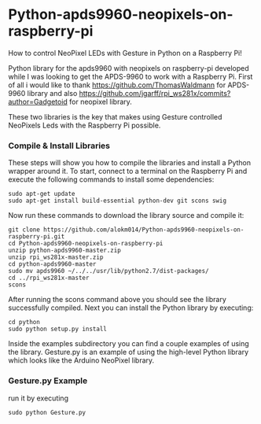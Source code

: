 # Python-apds9960-neopixels-on-raspberry-pi
How to control NeoPixel LEDs with Gesture in Python on a Raspberry Pi!

Python library for the apds9960 with neopixels on raspberry-pi developed while I was looking to get the APDS-9960 to work with a Raspberry Pi.
First of all i would like to thank https://github.com/ThomasWaldmann for APDS-9960 library and also https://github.com/jgarff/rpi_ws281x/commits?author=Gadgetoid for neopixel library.

These two libraries is the key that makes using Gesture controlled NeoPixels Leds with the Raspberry Pi possible.
### Compile & Install Libraries ###
These steps will show you how to compile the libraries and install a Python wrapper around it.
To start, connect to a terminal on the Raspberry Pi and execute the following commands to install some dependencies:

```
sudo apt-get update  
sudo apt-get install build-essential python-dev git scons swig
```
Now run these commands to download the library source and compile it:
```
git clone https://github.com/alokm014/Python-apds9960-neopixels-on-raspberry-pi.git
cd Python-apds9960-neopixels-on-raspberry-pi
unzip python-apds9960-master.zip
unzip rpi_ws281x-master.zip
cd python-apds9960-master
sudo mv apds9960 ~/../../usr/lib/python2.7/dist-packages/
cd ../rpi_ws281x-master
scons
```
After running the scons command above you should see the library successfully compiled.  Next you can install the Python library by executing:
```
cd python
sudo python setup.py install
```
Inside the examples subdirectory you can find a couple examples of using the library.
Gesture.py is an example of using the high-level Python library which looks like the Arduino NeoPixel library. 
### Gesture.py Example
run it by executing
```
sudo python Gesture.py
```
